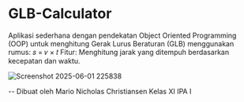 # GLB-Calculator
Aplikasi sederhana dengan pendekatan Object Oriented Programming (OOP) untuk menghitung Gerak Lurus Beraturan (GLB) menggunakan rumus:
𝑠 = 𝑣 × 𝑡
Fitur:
Menghitung jarak yang ditempuh berdasarkan kecepatan dan waktu.

![Screenshot 2025-06-01 225838](https://github.com/user-attachments/assets/4befb1f0-e277-4b37-9728-34d4c72330a5)


-- Dibuat oleh Mario Nicholas Christiansen Kelas XI IPA I
